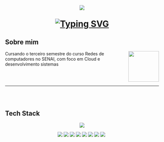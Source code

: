 <h1 align="center">
<img src= https://capsule-render.vercel.app/api?type=waving&height=300&color=487eef&text=JoãoT-dev&section=header&reversal=false&textBg=false&fontAlign=50&fontSize=75>
  
<a href="https://git.io/typing-svg"><img src="https://readme-typing-svg.herokuapp.com?font=inter&duration=3000&pause=1500&color=487EEF&center=true&vCenter=true&random=true&width=435&lines=Network+monitoring+%7C+Cloud" alt="Typing SVG" /></a>


## Sobre mim

<img align="right" height="100" src="https://projectpokemon.org/images/normal-sprite/giratina.gif">

Cursando o terceiro semestre do curso Redes de computadores no SENAI, com foco em Cloud e desenvolvimento sistemas


<br><br>

---

<br><br>

## Tech Stack


<p align="center">
<img src="https://skillicons.dev/icons?i=aws,azure,debian,linux,windows,discord,gmail,instagram,linkedin,notion,ubuntu,vscode,cpp">
</p>
<p align="center">
  <img src="https://img.shields.io/badge/ChatGPT-74aa9c?logo=openai&logoColor=white">
   <img src="https://img.shields.io/badge/Opera%20GX-EE2950?logo=operagx&logoColor=fff">
   <img src="https://img.shields.io/badge/Google%20Chrome-4285F4?logo=GoogleChrome&logoColor=white">
   <img src="https://img.shields.io/badge/Google%20Drive-4285F4?logo=googledrive&logoColor=fff">
   <img src="https://img.shields.io/badge/MariaDB-003545?logo=mariadb&logoColor=white">
   <img src="https://img.shields.io/badge/GameMaker-000?logo=gamemaker&logoColor=fff">
   <img src="https://img.shields.io/badge/Epic%20Games-%23313131.svg?logo=epicgames&logoColor=white">
   <img src="https://img.shields.io/badge/Steam-%23000000.svg?logo=steam&logoColor=white">
   <img src="">
